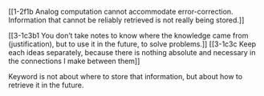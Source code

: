 [[1-2f1b Analog computation cannot accommodate error-correction. Information that cannot be reliably retrieved is not really being stored.]]

[[3-1c3b1 You don’t take notes to know where the knowledge came from (justification), but to use it in the future, to solve problems.]]
[[3-1c3c Keep each ideas separately, because there is nothing absolute and necessary in the connections I make between them]]

Keyword is not about where to store that information, but about how to retrieve it in the future.